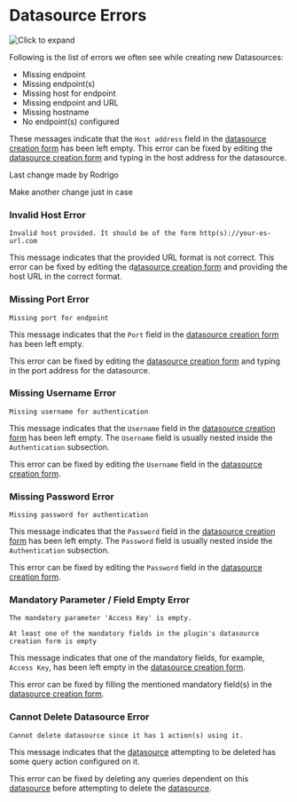 # Datasource Errors

![Click to expand](../../../.gitbook/assets/missing-endpoint-error.png)

Following is the list of errors we often see while creating new Datasources:

* Missing endpoint
* Missing endpoint(s)
* Missing host for endpoint
* Missing endpoint and URL
* Missing hostname
* No endpoint(s) configured

These messages indicate that the `Host address` field in the [datasource creation form](../../../core-concepts/connecting-to-data-sources/connecting-to-databases.md) has been left empty. This error can be fixed by editing the [datasource creation form](../../../core-concepts/connecting-to-data-sources/connecting-to-databases.md) and typing in the host address for the datasource.

Last change made by Rodrigo

Make another change just in case 

### Invalid Host Error

```
Invalid host provided. It should be of the form http(s)://your-es-url.com
```

This message indicates that the provided URL format is not correct. This error can be fixed by editing the d[atasource creation form](../../../core-concepts/connecting-to-data-sources/connecting-to-databases.md) and providing the host URL in the correct format.

### Missing Port Error

```
Missing port for endpoint
```

This message indicates that the `Port` field in the [datasource creation form](../../../core-concepts/connecting-to-data-sources/connecting-to-databases.md) has been left empty.

This error can be fixed by editing the [datasource creation form](../../../core-concepts/connecting-to-data-sources/connecting-to-databases.md) and typing in the port address for the datasource.

### Missing Username Error

```
Missing username for authentication
```

This message indicates that the `Username` field in the [datasource creation form](../../../core-concepts/connecting-to-data-sources/connecting-to-databases.md) has been left empty. The `Username` field is usually nested inside the `Authentication` subsection.

This error can be fixed by editing the `Username` field in the [datasource creation form](../../../core-concepts/connecting-to-data-sources/connecting-to-databases.md).

### Missing Password Error

```
Missing password for authentication
```

This message indicates that the `Password` field in the [datasource creation form](../../../core-concepts/connecting-to-data-sources/connecting-to-databases.md) has been left empty. The `Password` field is usually nested inside the `Authentication` subsection.

This error can be fixed by editing the `Password` field in the [datasource creation form](../../../core-concepts/connecting-to-data-sources/connecting-to-databases.md).

### Mandatory Parameter / Field Empty Error

```
The mandatory parameter 'Access Key' is empty.
```

```
At least one of the mandatory fields in the plugin's datasource creation form is empty
```

This message indicates that one of the mandatory fields, for example, `Access Key`, has been left empty in the [datasource creation form](../../../core-concepts/connecting-to-data-sources/connecting-to-databases.md).

This error can be fixed by filling the mentioned mandatory field(s) in the [datasource creation form](../../../core-concepts/connecting-to-data-sources/connecting-to-databases.md).

### Cannot Delete Datasource Error

```
Cannot delete datasource since it has 1 action(s) using it.
```

This message indicates that the [datasource](../../../reference/datasources/) attempting to be deleted has some query action configured on it.

This error can be fixed by deleting any queries dependent on this [datasource](../../../reference/datasources/) before attempting to delete the [datasource](../../../reference/datasources/).
